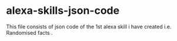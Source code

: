 # alexa-skills-json-code
This file consists of json code of the 1st alexa skill i have created i.e. Randomised facts . 
